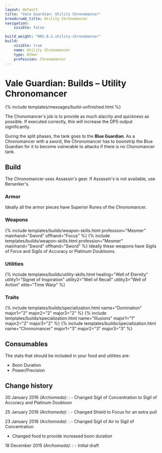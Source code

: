 ```yaml
---
layout: default
title: "Vale Guardian: Utility Chronomancer"
breadcrumb_title: Utility Chronomancer
navigation:
    visible: false

build_weight: "005.8.1.utility-chronomancer"
build:
    visible: true
    name: Utility Chronomancer
    type: Other
    profession: Chronomancer
---
```


# Vale Guardian: Builds &ndash; Utility Chronomancer
{% include templates/messages/build-unfinished.html %}

The Chonomancer's job is to provide as much alacrity and quickness as possible.
If executed correctly, this will increase the DPS output significantly.

During the split phases, the tank goes to the **Blue Guardian**.
As a Chronomancer with a sword, the Chronomancer has to boonstrip the Blue Guardian for it to become vulnerable to attacks if there is no Chonomancer tank.

## Build
The Chronomancer uses Assassin's gear.
If Assassin's is not available, use Berserker's.

### Armor
Ideally all the armor pieces have Superior Runes of the Chronomancer.

### Weapons
{% include templates/builds/weapon-skills.html profession="Mesmer" mainhand="Sword" offhand="Focus" %}
{% include templates/builds/weapon-skills.html profession="Mesmer" mainhand="Sword" offhand="Sword" %}
Ideally these weapons have Sigils of Force and Sigils of Accuracy or Platinum Doubloons.

### Utilities
{% include templates/builds/utility-skills.html healing="Well of Eternity" utility1="Signet of Inspiration" utility2="Well of Recall" utility3="Well of Action" elite="Time Warp" %}

### Traits
{% include templates/builds/specialization.html name="Domination" major1="2" major2="2" major3="2" %}
{% include templates/builds/specialization.html name="Illusions" major1="1" major2="2" major3="2" %}
{% include templates/builds/specialization.html name="Chronomancer" major1="3" major2="3" major3="3" %}

## Consumables
The stats that should be included in your food and utilities are:

- Boon Duration
- Power/Precision

## Change history
30 January 2016 *(Archomeda)*:
: - Changed Sigil of Concentration to Sigil of Accuracy and Platinum Doubloon

25 January 2016 *(Archomeda)*:
: - Changed Shield to Focus for an extra pull

23 January 2016 *(Archomeda)*:
: - Changed Sigil of Air to Sigil of Concentration
- Changed food to provide increased boon duration

18 December 2015 *(Archomeda)*:
: - Initial draft
